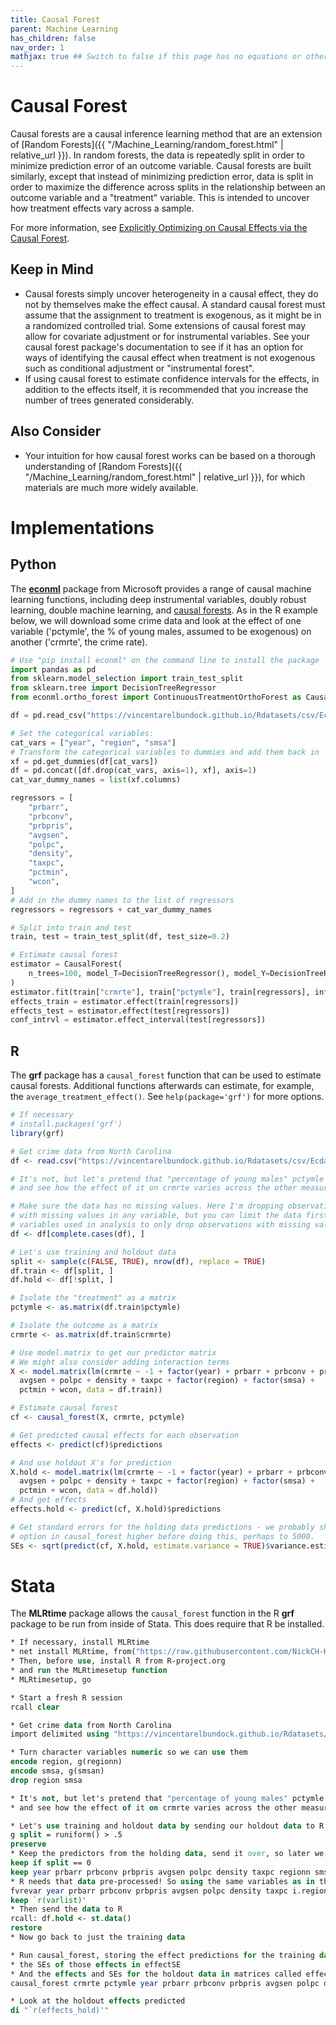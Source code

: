 ```yaml
---
title: Causal Forest
parent: Machine Learning
has_children: false
nav_order: 1
mathjax: true ## Switch to false if this page has no equations or other math rendering.
---
```


# Causal Forest

Causal forests are a causal inference learning method that are an extension of [Random Forests]({{ "/Machine_Learning/random_forest.html" | relative_url }}). In random forests, the data is repeatedly split in order to minimize prediction error of an outcome variable. Causal forests are built similarly, except that instead of minimizing prediction error, data is split in order to maximize the difference across splits in the relationship between an outcome variable and a "treatment" variable. This is intended to uncover how treatment effects vary across a sample.

For more information, see [Explicitly Optimizing on Causal Effects via the Causal Forest](https://www.markhw.com/blog/causalforestintro).

## Keep in Mind

- Causal forests simply uncover heterogeneity in a causal effect, they do not by themselves make the effect causal. A standard causal forest must assume that the assignment to treatment is exogenous, as it might be in a randomized controlled trial. Some extensions of causal forest may allow for covariate adjustment or for instrumental variables. See your causal forest package's documentation to see if it has an option for ways of identifying the causal effect when treatment is not exogenous such as conditional adjustment or "instrumental forest".
- If using causal forest to estimate confidence intervals for the effects, in addition to the effects itself, it is recommended that you increase the number of trees generated considerably.

## Also Consider

- Your intuition for how causal forest works can be based on a thorough understanding of [Random Forests]({{ "/Machine_Learning/random_forest.html" | relative_url }}), for which materials are much more widely available.

# Implementations

## Python

The [**econml**](https://econml.azurewebsites.net/spec/spec.html) package from Microsoft provides a range of causal machine learning functions, including deep instrumental variables, doubly robust learning, double machine learning, and [causal forests](https://econml.azurewebsites.net/spec/estimation/forest.html#causalforest-aka-forest-double-machine-learning). As in the R example below, we will download some crime data and look at the effect of one variable ('pctymle', the % of young males, assumed to be exogenous) on another ('crmrte', the crime rate).

```python
# Use "pip install econml" on the command line to install the package
import pandas as pd
from sklearn.model_selection import train_test_split
from sklearn.tree import DecisionTreeRegressor
from econml.ortho_forest import ContinuousTreatmentOrthoForest as CausalForest

df = pd.read_csv("https://vincentarelbundock.github.io/Rdatasets/csv/Ecdat/Crime.csv")

# Set the categorical variables:
cat_vars = ["year", "region", "smsa"]
# Transform the categorical variables to dummies and add them back in
xf = pd.get_dummies(df[cat_vars])
df = pd.concat([df.drop(cat_vars, axis=1), xf], axis=1)
cat_var_dummy_names = list(xf.columns)

regressors = [
    "prbarr",
    "prbconv",
    "prbpris",
    "avgsen",
    "polpc",
    "density",
    "taxpc",
    "pctmin",
    "wcon",
]
# Add in the dummy names to the list of regressors
regressors = regressors + cat_var_dummy_names

# Split into train and test
train, test = train_test_split(df, test_size=0.2)

# Estimate causal forest
estimator = CausalForest(
    n_trees=100, model_T=DecisionTreeRegressor(), model_Y=DecisionTreeRegressor()
)
estimator.fit(train["crmrte"], train["pctymle"], train[regressors], inference="blb")
effects_train = estimator.effect(train[regressors])
effects_test = estimator.effect(test[regressors])
conf_intrvl = estimator.effect_interval(test[regressors])
```

## R

The **grf** package has a `causal_forest` function that can be used to estimate causal forests. Additional functions afterwards can estimate, for example, the `average_treatment_effect()`. See `help(package='grf')` for more options.

```r
# If necessary
# install.packages('grf')
library(grf)

# Get crime data from North Carolina
df <- read.csv("https://vincentarelbundock.github.io/Rdatasets/csv/Ecdat/Crime.csv")

# It's not, but let's pretend that "percentage of young males" pctymle is exogenous
# and see how the effect of it on crmrte varies across the other measured covariates

# Make sure the data has no missing values. Here I'm dropping observations
# with missing values in any variable, but you can limit the data first to just
# variables used in analysis to only drop observations with missing values in those variables
df <- df[complete.cases(df), ]

# Let's use training and holdout data
split <- sample(c(FALSE, TRUE), nrow(df), replace = TRUE)
df.train <- df[split, ]
df.hold <- df[!split, ]

# Isolate the "treatment" as a matrix
pctymle <- as.matrix(df.train$pctymle)

# Isolate the outcome as a matrix
crmrte <- as.matrix(df.train$crmrte)

# Use model.matrix to get our predictor matrix
# We might also consider adding interaction terms
X <- model.matrix(lm(crmrte ~ -1 + factor(year) + prbarr + prbconv + prbpris +
  avgsen + polpc + density + taxpc + factor(region) + factor(smsa) +
  pctmin + wcon, data = df.train))

# Estimate causal forest
cf <- causal_forest(X, crmrte, pctymle)

# Get predicted causal effects for each observation
effects <- predict(cf)$predictions

# And use holdout X's for prediction
X.hold <- model.matrix(lm(crmrte ~ -1 + factor(year) + prbarr + prbconv + prbpris +
  avgsen + polpc + density + taxpc + factor(region) + factor(smsa) +
  pctmin + wcon, data = df.hold))
# And get effects
effects.hold <- predict(cf, X.hold)$predictions

# Get standard errors for the holding data predictions - we probably should have set the num.trees
# option in causal_forest higher before doing this, perhaps to 5000.
SEs <- sqrt(predict(cf, X.hold, estimate.variance = TRUE)$variance.estimates)
```

# Stata

The **MLRtime** package allows the `causal_forest` function in the R **grf** package to be run from inside of Stata. This does require that R be installed.

```stata
* If necessary, install MLRtime
* net install MLRtime, from("https://raw.githubusercontent.com/NickCH-K/MLRtime/master/")
* Then, before use, install R from R-project.org
* and run the MLRtimesetup function
* MLRtimesetup, go

* Start a fresh R session
rcall clear

* Get crime data from North Carolina
import delimited using "https://vincentarelbundock.github.io/Rdatasets/csv/Ecdat/Crime.csv", clear

* Turn character variables numeric so we can use them
encode region, g(regionn)
encode smsa, g(smsan)
drop region smsa

* It's not, but let's pretend that "percentage of young males" pctymle is exogenous
* and see how the effect of it on crmrte varies across the other measured covariates

* Let's use training and holdout data by sending our holdout data to R with rcall
g split = runiform() > .5
preserve
* Keep the predictors from the holding data, send it over, so later we can make an X matrix to predict with
keep if split == 0
keep year prbarr prbconv prbpris avgsen polpc density taxpc regionn smsan pctmin wcon
* R needs that data pre-processed! So using the same variables as in the main model, process the variables
fvrevar year prbarr prbconv prbpris avgsen polpc density taxpc i.regionn i.smsan pctmin wcon
keep `r(varlist)'
* Then send the data to R
rcall: df.hold <- st.data()
restore
* Now go back to just the training data

* Run causal_forest, storing the effect predictions for the training data in the "effects" variable
* the SEs of those effects in effectSE
* And the effects and SEs for the holdout data in matrices called effects_hold and effectSE_hold
causal_forest crmrte pctymle year prbarr prbconv prbpris avgsen polpc density taxpc i.regionn i.smsan pctmin wcon, pred(effects) varreturn(effectSE = sqrt(predict(CF, X, estimate.variance = TRUE)@@variance.estimates)) return(effects_hold = predict(CF, as.matrix(df.hold))@@predictions; effectSE_hold = sqrt(predict(CF, as.matrix(df.hold), estimate.variance = TRUE)@@variance.estimates))

* Look at the holdout effects predicted
di "`r(effects_hold)'"
```


